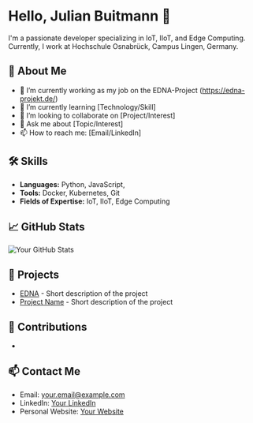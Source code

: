 # Hello, Julian Buitmann 👋

I'm a passionate developer specializing in IoT, IIoT, and Edge Computing. Currently, I work at Hochschule Osnabrück, Campus Lingen, Germany.

## 🚀 About Me
- 🔭 I’m currently working as my job on the EDNA-Project (https://edna-projekt.de/)
- 🌱 I’m currently learning [Technology/Skill]
- 👯 I’m looking to collaborate on [Project/Interest]
- 💬 Ask me about [Topic/Interest]
- 📫 How to reach me: [Email/LinkedIn]

## 🛠 Skills
- **Languages:** Python, JavaScript, 
- **Tools:** Docker, Kubernetes, Git
- **Fields of Expertise:** IoT, IIoT, Edge Computing

## 📈 GitHub Stats
![Your GitHub Stats](https://github-readme-stats.vercel.app/api?username=julian-buitmann&show_icons=true&theme=radical)

## 🔧 Projects
- [EDNA](https://edna-projekt.de/) - Short description of the project
- [Project Name](URL) - Short description of the project

## 🤝 Contributions
- 

## 📫 Contact Me
- Email: your.email@example.com
- LinkedIn: [Your LinkedIn](URL)
- Personal Website: [Your Website](URL)
